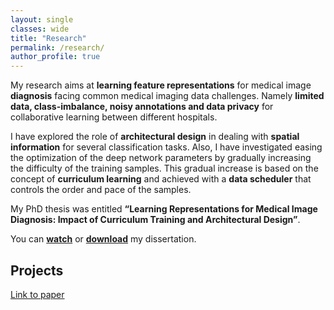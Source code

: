 ```yaml
---
layout: single
classes: wide
title: "Research"
permalink: /research/
author_profile: true
---
```


My research aims at **learning feature representations** for medical image **diagnosis** facing common medical imaging data challenges. Namely **limited data, class-imbalance, noisy annotations and data privacy** for collaborative learning between different hospitals. 

I have explored the role of **architectural design** in dealing with **spatial information** for several classification tasks. Also, I have investigated easing the optimization of the deep network parameters by gradually increasing the difficulty of the training samples. This gradual increase is based on the concept of **curriculum learning** and achieved with a **data scheduler** that controls the order and pace of the samples. 

My PhD thesis was entitled **“Learning Representations for Medical Image Diagnosis: Impact of Curriculum Training and Architectural Design”**.

You can **[watch](https://www.youtube.com/watch?v=RvlRW6g_7Co&feature=youtu.be&ab_channel=AmeliaJim%C3%A9nezS%C3%A1nchez)** or **[download](https://www.upf.edu/documents/227877672/228393595/thesis.pdf/fdc68a9d-012b-f513-1455-a6c93d4903b5)** my dissertation.

## Projects
[Link to paper](../portfolio/2009-10-01-paper-title-number-1) 


